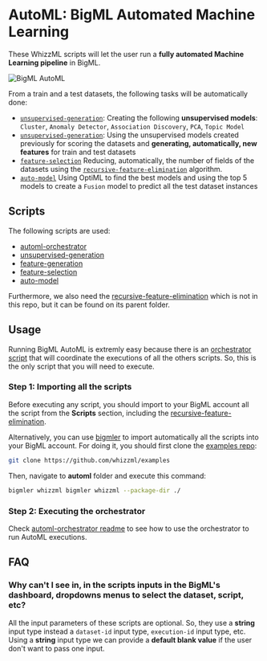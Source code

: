 # AutoML: BigML Automated Machine Learning

These WhizzML scripts will let the user run a **fully automated
Machine Learning pipeline** in BigML.

![BigML AutoML](https://littleml.files.wordpress.com/2018/05/optiml_14.gif?w=497)


From a train and a test datasets, the following tasks will be
automatically done:

-  [`unsupervised-generation`](./unsupervised-generation): Creating
  the following **unsupervised models**: `Cluster`, `Anomaly Detector`,
  `Association Discovery`, `PCA`, `Topic Model`
-  [`unsupervised-generation`](./unsupervised-generation): Using the
  unsupervised models created previously for scoring the datasets and
  **generating, automatically, new features** for train and test
  datasets
-  [`feature-selection`](./feature-selection) Reducing, automatically,
  the number of fields of the datasets using the
  [`recursive-feature-elimination`](../recursive-feature-elimination)
  algorithm.
-  [`auto-model`](./auto-model) Using OptiML to find the best models
  and using the top 5 models to create a `Fusion` model to predict
  all the test dataset instances

## Scripts

The following scripts are used:

 - [automl-orchestrator](./automl-orchestrator)
 - [unsupervised-generation](./unsupervised-generation)
 - [feature-generation](./feature-generation)
 - [feature-selection](./feature-selection)
 - [auto-model](./auto-model)

Furthermore, we also need the
[recursive-feature-elimination](../recursive-feature-elimination)
which is not in this repo, but it can be found on its parent
folder.

## Usage
Running BigML AutoML is extremly easy because there is an
[orchestrator script](./automl-orchestrator) that will coordinate the
executions of all the others scripts. So, this is the only script that
you will need to execute.

### Step 1: Importing all the scripts
Before executing any script, you should import to your BigML account
all the script from the **Scripts** section, including the
[recursive-feature-elimination](../recursive-feature-elimination).

Alternatively, you can use
[bigmler](https://github.com/bigmlcom/bigmler) to import automatically
all the scripts into your BigML account. For doing it, you should
first clone the [examples repo](https://github.com/whizzml/examples):

```bash
git clone https://github.com/whizzml/examples
```

Then, navigate to **automl** folder and execute this command:

```bash
bigmler whizzml bigmler whizzml --package-dir ./
```

### Step 2: Executing the orchestrator
Check [automl-orchestrator readme](./automl-orchestrator/readme.md) to
see how to use the orchestrator to run AutoML executions.

## FAQ
### Why can't I see in, in the scripts inputs in the BigML's dashboard, dropdowns menus to select the dataset, script, etc?
All the input parameters of these scripts are optional. So, they use a
**string** input type instead a `dataset-id` input type,
`execution-id` input type, etc. Using a **string** input type we can
provide a **default blank value** if the user don't want to pass one
input.
